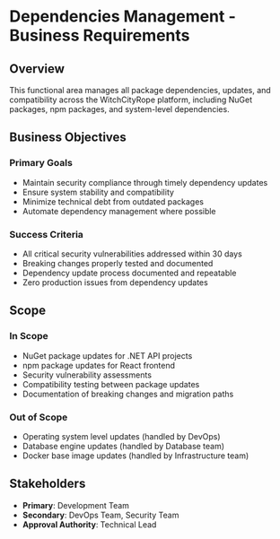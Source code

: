 # Dependencies Management - Business Requirements

<!-- Last Updated: 2025-09-11 -->
<!-- Version: 1.0 -->
<!-- Owner: Dependencies Management Team -->
<!-- Status: Draft -->

## Overview

This functional area manages all package dependencies, updates, and compatibility across the WitchCityRope platform, including NuGet packages, npm packages, and system-level dependencies.

## Business Objectives

### Primary Goals
- Maintain security compliance through timely dependency updates
- Ensure system stability and compatibility
- Minimize technical debt from outdated packages
- Automate dependency management where possible

### Success Criteria
- All critical security vulnerabilities addressed within 30 days
- Breaking changes properly tested and documented
- Dependency update process documented and repeatable
- Zero production issues from dependency updates

## Scope

### In Scope
- NuGet package updates for .NET API projects
- npm package updates for React frontend
- Security vulnerability assessments
- Compatibility testing between package updates
- Documentation of breaking changes and migration paths

### Out of Scope
- Operating system level updates (handled by DevOps)
- Database engine updates (handled by Database team)
- Docker base image updates (handled by Infrastructure team)

## Stakeholders

- **Primary**: Development Team
- **Secondary**: DevOps Team, Security Team
- **Approval Authority**: Technical Lead